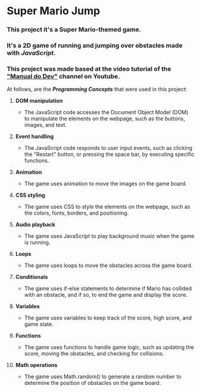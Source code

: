 # Super Mario Jump

### This project it's a **Super Mario-themed game**.
### It's a 2D game of running and jumping over obstacles made with *JavaScript*.

### This project was made based at the video tutorial of the ["Manual do Dev"](https://www.youtube.com/watch?v=r9buAwVBDhA&list=TLPQMTUwNDIwMjNjmWfuTuU70w&index=9) channel on Youtube. 

At follows, are the ***Programming Concepts*** that were used in this project:

1. **DOM manipulation**
   - The JavaScript code accesses the Document Object Model (DOM) to manipulate the elements on the webpage, such as the buttons, images, and text.

2. **Event handling**
   - The JavaScript code responds to user input events, such as clicking the "Restart" button, or pressing the space bar, by executing specific functions.

3. **Animation**
   - The game uses animation to move the images on the game board.

4. **CSS styling**
   - The game uses CSS to style the elements on the webpage, such as the colors, fonts, borders, and positioning.

5. **Audio playback**
   - The game uses JavaScript to play background music when the game is running.

6. **Loops**
   - The game uses loops to move the obstacles across the game board.

7. **Conditionals**
   - The game uses if-else statements to determine if Mario has collided with an obstacle, and if so, to end the game and display the score.

8. **Variables**
   - The game uses variables to keep track of the score, high score, and game state.

9. **Functions**
   - The game uses functions to handle game logic, such as updating the score, moving the obstacles, and checking for collisions.

10. **Math operations**
    - The game uses Math.random() to generate a random number to determine the position of obstacles on the game board.
    
